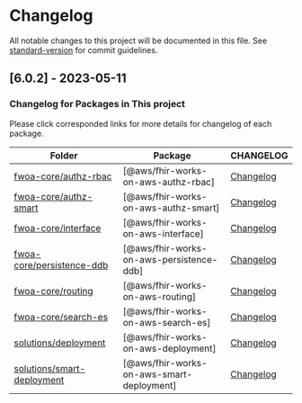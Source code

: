 # Changelog

All notable changes to this project will be documented in this file. See [standard-version](https://github.com/conventional-changelog/standard-version) for commit guidelines.

## [6.0.2] - 2023-05-11

### Changelog for Packages in This project

Please click corresponded links for more details for changelog of each package.

| Folder                                                      | Package                                   | CHANGELOG                                              |
| ----------------------------------------------------------- | ----------------------------------------- | ------------------------------------------------------ |
| [fwoa-core/authz-rbac](./fwoa-core/authz-rbac/)             | [@aws/fhir-works-on-aws-authz-rbac]       | [Changelog](./fwoa-core/authz-rbac/CHANGELOG.md)       |
| [fwoa-core/authz-smart](./fwoa-core/authz-smart/)           | [@aws/fhir-works-on-aws-authz-smart]      | [Changelog](./fwoa-core/authz-smart/CHANGELOG.md)      |
| [fwoa-core/interface](./fwoa-core/interface/)               | [@aws/fhir-works-on-aws-interface]        | [Changelog](./fwoa-core/interface/CHANGELOG.md)        |
| [fwoa-core/persistence-ddb](./fwoa-core/persistence-ddb/)   | [@aws/fhir-works-on-aws-persistence-ddb]  | [Changelog](./fwoa-core/persistence-ddb/CHANGELOG.md)  |
| [fwoa-core/routing](./fwoa-core/routing/)                   | [@aws/fhir-works-on-aws-routing]          | [Changelog](./fwoa-core/routing/CHANGELOG.md)          |
| [fwoa-core/search-es](./fwoa-core/search-es/)               | [@aws/fhir-works-on-aws-search-es]        | [Changelog](./fwoa-core/search-es/CHANGELOG.md)        |
| [solutions/deployment](./solutions/deployment/)             | [@aws/fhir-works-on-aws-deployment]       | [Changelog](./solutions/deployment/CHANGELOG.md)       |
| [solutions/smart-deployment](./solutions/smart-deployment/) | [@aws/fhir-works-on-aws-smart-deployment] | [Changelog](./solutions/smart-deployment/CHANGELOG.md) |
